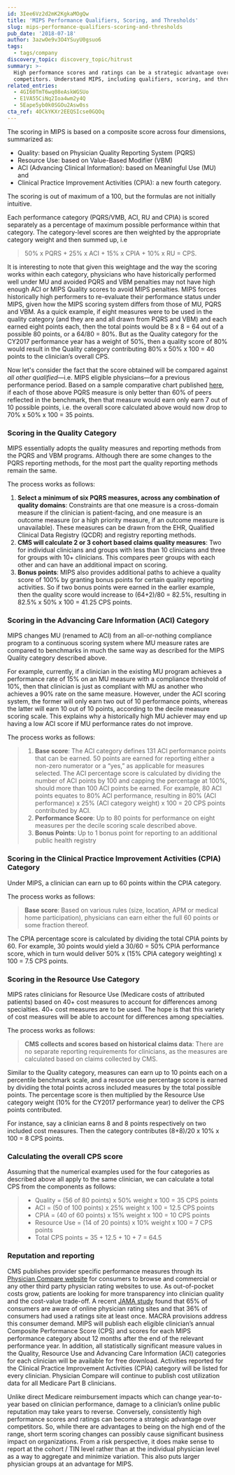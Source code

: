 ```yaml
---
id: 3Iee6Vz2d2mK2KgkaMOgQw
title: 'MIPS Performance Qualifiers, Scoring, and Thresholds'
slug: mips-performance-qualifiers-scoring-and-thresholds
pub_date: '2018-07-18'
author: 3azwOe9v3O4YSuyU0gsuo6
tags:
  - tags/company
discovery_topic: discovery_topic/hitrust
summary: >-
  High performance scores and ratings can be a strategic advantage over
  competitors. Understand MIPS, including qualifiers, scoring, and threshholds.
related_entries:
  - 4GI60TmT6wq08eAskWGSUo
  - E1VA55CiNq2Ioa4wm2y4Q
  - 5Eape5yb0k0SGOu2Asw0ss
cta_ref: 4OCkYKXr2EEQSIcse0GQOq
---
```

The scoring in MIPS is based on a composite score across four dimensions, summarized as:

- Quality: based on Physician Quality Reporting System (PQRS)
- Resource Use: based on Value-Based Modifier (VBM)
- ACI (Advancing Clinical Information): based on Meaningful Use (MU) and 
- Clinical Practice Improvement Activities (CPIA): a new fourth category. 

The scoring is out of maximum of a 100, but the formulas are not initially intuitive.

Each performance category (PQRS/VMB, ACI, RU and CPIA) is scored separately as a percentage of maximum possible performance within that category. The category-level scores are then weighted by the appropriate category weight and then summed up, i.e

> 50% x PQRS + 25% x ACI + 15% x CPIA + 10% x RU = CPS. 

It is interesting to note that given this weightage and the way the scoring works within each category, physicians who have historically performed well under MU and avoided PQRS and VBM penalties may not have high enough ACI or MIPS Quality scores to avoid MIPS penalties. MIPS forces historically high performers to re-evaluate their performance status under MIPS, given how the MIPS scoring system differs from those of MU, PQRS and VBM. As a quick example, if eight measures were to be used in the quality category (and they are and all drawn from PQRS and VBM) and each earned eight points each, then the total points would be 8 x 8 = 64 out of a possible 80 points, or a 64/80 = 80%. But as the Quality category for the CY2017 performance year has a weight of 50%, then a quality score of 80% would result in the Quality category contributing 80% x 50% x 100 = 40 points to the clinician’s overall CPS.

Now let's consider the fact that the score obtained will be compared against *all other qualified*—i.e. MIPS eligible physicians—for a previous performance period. Based on a sample comparative chart published [here](https://www.federalregister.gov/documents/2016/05/09/2016-10032/medicare-program-merit-based-incentive-payment-system-mips-and-alternative-payment-model-apm#h-78), if each of those above PQRS measure is only better than 60% of peers reflected in the benchmark, then that measure would earn only earn 7 out of 10 possible points, i.e. the overall score calculated above would now drop to 70% x 50% x 100 = 35 points.

### Scoring in the Quality Category

MIPS essentially adopts the quality measures and reporting methods from the PQRS and VBM programs. Although there are some changes to the PQRS reporting methods, for the most part the quality reporting methods remain the same.

The process works as follows:

1. **Select a minimum of six PQRS measures, across any combination of quality domains**: Constraints are that one measure is a cross-domain measure if the clinician is patient-facing, and one measure is an outcome measure (or a high priority measure, if an outcome measure is unavailable). These measures can be drawn from the EHR, Qualified Clinical Data Registry (QCDR) and registry reporting methods. 
2. **CMS will calculate 2 or 3 cohort based claims quality measures**: Two for individual clinicians and groups with less than 10 clinicians and three for groups with 10+ clinicians. This compares peer groups with each other and can have an additional impact on scoring.
3. **Bonus points**: MIPS also provides additional paths to achieve a quality score of 100% by granting bonus points for certain quality reporting activities. So if two bonus points were earned in the earlier example, then the quality score would increase to (64+2)/80 = 82.5%, resulting in 82.5% x 50% x 100 = 41.25 CPS points. 

### Scoring in the Advancing Care Information (ACI) Category

MIPS changes MU (renamed to ACI) from an all-or-nothing compliance program to a continuous scoring system where MU measure rates are compared to benchmarks in much the same way as described for the MIPS Quality category described above.

For example, currently, if a clinician in the existing MU program achieves a performance rate of 15% on an MU measure with a compliance threshold of 10%, then that clinician is just as compliant with MU as another who achieves a 90% rate on the same measure. However, under the ACI scoring system, the former will only earn two out of 10 performance points, whereas the latter will earn 10 out of 10 points, according to the decile measure scoring scale. This explains why a historically high MU achiever may end up having a low ACI score if MU performance rates do not improve.

The process works as follows:

> 1. **Base score**:  The ACI category defines 131 ACI performance points that can be earned. 50 points are earned for reporting either a non-zero numerator or a “yes,” as applicable for measures selected. The ACI percentage score is calculated by dividing the number of ACI points by 100 and capping the percentage at 100%, should more than 100 ACI points be earned. For example, 80 ACI points equates to 80% ACI performance, resulting in 80% (ACI performance) x 25% (ACI category weight) x 100 = 20 CPS points contributed by ACI.
> 2. **Performance Score**: Up to 80 points for performance on eight measures per the decile scoring scale described above.
> 3. **Bonus Points**: Up to 1 bonus point for reporting to an additional public health registry

### Scoring in the Clinical Practice Improvement Activities (CPIA) Category

Under MIPS, a clinician can earn up to 60 points within the CPIA category. 

The process works as follows:

> **Base score**: Based on various rules (size, location, APM or medical home participation), physicians can earn either the full 60 points or some fraction thereof. 

The CPIA percentage score is calculated by dividing the total CPIA points by 60. For example, 30 points would yield a 30/60 = 50% CPIA performance score, which in turn would deliver 50% x (15% CPIA category weighting) x 100 = 7.5 CPS points.

### Scoring in the Resource Use Category

MIPS rates clinicians for Resource Use (Medicare costs of attributed patients) based on 40+ cost measures to account for differences among specialties. 40+ cost measures are to be used. The hope is that this variety of cost measures will be able to account for differences among specialties.

The process works as follows:

> **CMS collects and scores based on historical claims data**: There are no separate reporting requirements for clinicians, as the measures are calculated based on claims collected by CMS.

Similar to the Quality category, measures can earn up to 10 points each on a percentile benchmark scale, and a resource use percentage score is earned by dividing the total points across included measures by the total possible points. The percentage score is then multiplied by the Resource Use category weight (10% for the CY2017 performance year) to deliver the CPS points contributed. 

For instance, say a clinician earns 8 and 8 points respectively on two included cost measures. Then the category contributes (8+8)/20 x 10% x 100 = 8 CPS points. 

### Calculating the overall CPS score

Assuming that the numerical examples used for the four categories as described above all apply to the same clinician, we can calculate a total CPS from the components as follows:

> - Quality = (56 of 80 points) x 50% weight x 100 = 35 CPS points
> - ACI = (50 of 100 points) x 25% weight x 100 = 12.5 CPS points
> - CPIA = (40 of 60 points) x 15% weight x 100 = 10 CPS points
> - Resource Use = (14 of 20 points) x 10% weight x 100 = 7 CPS points
> - Total CPS points = 35 + 12.5 + 10 + 7 = 64.5

### Reputation and reporting

CMS publishes provider specific performance measures through its [Physician Compare website](https://www.medicare.gov/physiciancompare/search.html) for consumers to browse and commercial or any other third party physician rating websites to use. As out-of-pocket costs grow, patients are looking for more transparency into clinician quality and the cost-value trade-off. A recent [JAMA study](http://jama.jamanetwork.com/article.aspx?articleid=1829975) found that 65% of consumers are aware of online physician rating sites and that 36% of consumers had used a ratings site at least once. MACRA provisions address this consumer demand. MIPS will publish each eligible clinician’s annual Composite Performance Score (CPS) and scores for each MIPS performance category about 12 months after the end of the relevant performance year. In addition, all statistically significant measure values in the Quality, Resource Use and Advancing Care Information (ACI) categories for each clinician will be available for free download. Activities reported for the Clinical Practice Improvement Activities (CPIA) category will be listed for every clinician. Physician Compare will continue to publish cost utilization data for all Medicare Part B clinicians.

Unlike direct Medicare reimbursement impacts which can change year-to-year based on clinician performance, damage to a clinician’s online public reputation may take years to reverse. Conversely, consistently high performance scores and ratings can become a strategic advantage over competitors. So, while there are advantages to being on the high end of the range, short term scoring changes can possibly cause significant business impact on organizations. From a risk perspective, it does make sense to report at the cohort / TIN level rather than at the individual physician level as a way to aggregate and minimize variation. This also puts larger physician groups at an advantage for MIPS.
  